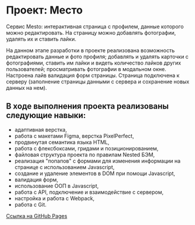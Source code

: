 # Проект: Место

Сервис Mesto: интерактивная страница с профилем, данные которого можно редактировать. На страницу можно добавлять фотографии, удалять их и ставить лайки.

На данном этапе разработки в проекте реализована возможность редактировать данные и фото профиля; добавлять и удалять карточки с фотографиями, ставить им лайки и видеть количество лайков других пользователей; просматривать фотографии в модальном окне. Настроена лайв валидация форм страницы. Страница подключена к серверу (заполнение страницы данными с сервера и сохранение новых данных на нем).

## В ходе выполнения проекта реализованы следующие навыки:

* адаптивная верстка,
* работа с макетами Figma, верстка PixelPerfect,
* продвинутая семантика языка HTML,
* работа с флексбоксами, гридами и позиционированием,
* файловая структура проекта по правилам Nested БЭМ,
* реализация "попапов" с формами для изменения информации на странице с использованием Javascript,
* создание и удаление элементов в DOM при помощи Javascript,
* валидация форм,
* использование ООП в Javascript,
* работа с API, подключение и взаимодействие с сервером,
* настройка и работа с Webpack,
* работа с Git.

[Ссылка на GitHub Pages](https://ninakhomich.github.io/Mesto/)
